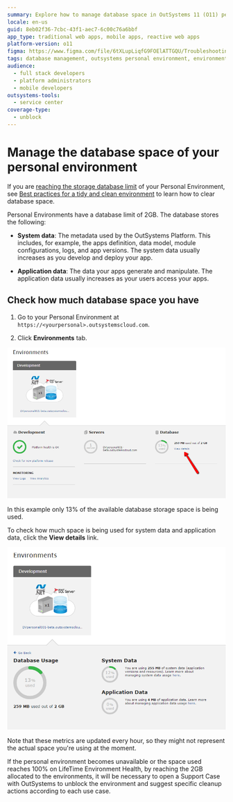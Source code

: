 ```yaml
---
summary: Explore how to manage database space in OutSystems 11 (O11) personal environments, which have a 2GB limit.
locale: en-us
guid: 8eb02f36-7cbc-43f1-aec7-6c00c76a6bbf
app_type: traditional web apps, mobile apps, reactive web apps
platform-version: o11
figma: https://www.figma.com/file/6tXLupLiqfG9FOElATTGQU/Troubleshooting?node-id=3327:485
tags: database management, outsystems personal environment, environment monitoring, performance optimization
audience:
  - full stack developers
  - platform administrators
  - mobile developers
outsystems-tools:
  - service center
coverage-type:
  - unblock
---
```


# Manage the database space of your personal environment

<div class="info" markdown="1">

If you are [reaching the storage database limit](#check-how-much-database-space-you-have) of your Personal Environment, see [Best practices for a tidy and clean environment](https://success.outsystems.com/Documentation/Best_Practices/Lifecycle/Best_practices_for_a_tidy_and_clean_environment) to learn how to clear database space. 

</div>

Personal Environments have a database limit of 2GB. The database stores the following: 

* **System data**: The metadata used by the OutSystems Platform. This includes, for example, the apps definition, data model, module configurations, logs, and app versions. The system data usually increases as you develop and deploy your app.

* **Application data**: The data your apps generate and manipulate. The application data usually increases as your users access your apps.

## Check how much database space you have

1. Go to your Personal Environment at `https://<yourpersonal>.outsystemscloud.com`.

2. Click **Environments** tab.

![Screenshot showing the OutSystems Personal Environment dashboard with 13% database usage.](images/manage-database-space_0.png "OutSystems Personal Environment Database Usage Overview")

In this example only 13% of the available database storage space is being used.

To check how much space is being used for system data and application data, click the **View details** link.

![Screenshot detailing database usage with 255 MB for system data and 4 MB for application data in the OutSystems Personal Environment.](images/manage-database-space_1.png "Detailed Database Usage in OutSystems Personal Environment")

<div class="info" markdown="1">

Note that these metrics are updated every hour, so they might not represent the actual space you're using at the moment.

</div>

<div class="info" markdown="1">

If the personal environment becomes unavailable or the space used reaches 100% on LifeTime Environment Health, by reaching the 2GB allocated to the environments, it will be necessary to open a Support Case with OutSystems to unblock the environment and suggest specific cleanup actions according to each use case.

</div>

